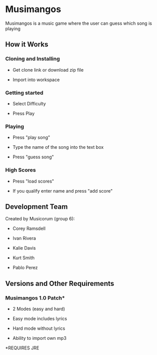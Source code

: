 # Musimangos

Musimangos is a music game where the user can guess which song is playing
	
## How it Works

### Cloning and Installing

  * Get clone link or download zip file

  * Import into workspace

### Getting started

  * Select Difficulty
  
  * Press Play

### Playing

  * Press "play song"
  
  * Type the name of the song into the text box
  
  * Press "guess song"

### High Scores

  * Press "load scores"
  
  * If you qualify enter name and press "add score"
  
  ## Development Team

Created by Musicorum (group 6): 	

  * Corey Ramsdell
  
  * Ivan Rivera
  
  * Kalie Davis
  
  * Kurt Smith
  
  * Pablo Perez

## Versions and Other Requirements

### Musimangos 1.0 Patch*

  * 2 Modes (easy and hard)

  * Easy mode includes lyrics
  
  * Hard mode without lyrics
  
  * Ability to import own mp3

*REQUIRES JRE
